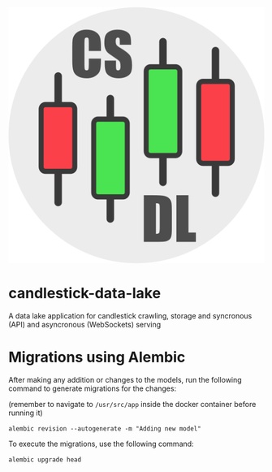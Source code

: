 ![CandleStick Data Lake Logo](src/app/static/icon.png)

# candlestick-data-lake
A data lake application for candlestick crawling, storage and syncronous (API) and asyncronous (WebSockets) serving

# Migrations using Alembic

After making any addition or changes to the models, run the following command to generate migrations for the changes:

(remember to navigate to `/usr/src/app` inside the docker container before running it)

```
alembic revision --autogenerate -m "Adding new model"
```

To execute the migrations, use the following command:

```
alembic upgrade head
```

